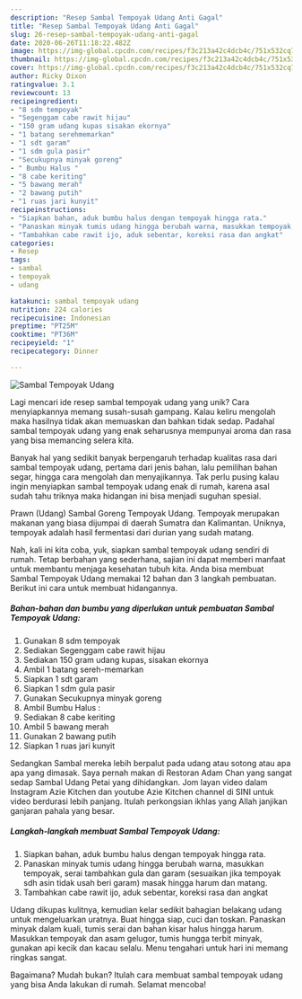 ```yaml
---
description: "Resep Sambal Tempoyak Udang Anti Gagal"
title: "Resep Sambal Tempoyak Udang Anti Gagal"
slug: 26-resep-sambal-tempoyak-udang-anti-gagal
date: 2020-06-26T11:18:22.482Z
image: https://img-global.cpcdn.com/recipes/f3c213a42c4dcb4c/751x532cq70/sambal-tempoyak-udang-foto-resep-utama.jpg
thumbnail: https://img-global.cpcdn.com/recipes/f3c213a42c4dcb4c/751x532cq70/sambal-tempoyak-udang-foto-resep-utama.jpg
cover: https://img-global.cpcdn.com/recipes/f3c213a42c4dcb4c/751x532cq70/sambal-tempoyak-udang-foto-resep-utama.jpg
author: Ricky Dixon
ratingvalue: 3.1
reviewcount: 13
recipeingredient:
- "8 sdm tempoyak"
- "Segenggam cabe rawit hijau"
- "150 gram udang kupas sisakan ekornya"
- "1 batang serehmemarkan"
- "1 sdt garam"
- "1 sdm gula pasir"
- "Secukupnya minyak goreng"
- " Bumbu Halus "
- "8 cabe keriting"
- "5 bawang merah"
- "2 bawang putih"
- "1 ruas jari kunyit"
recipeinstructions:
- "Siapkan bahan, aduk bumbu halus dengan tempoyak hingga rata."
- "Panaskan minyak tumis udang hingga berubah warna, masukkan tempoyak, serai tambahkan gula dan garam (sesuaikan jika tempoyak sdh asin tidak usah beri garam) masak hingga harum dan matang."
- "Tambahkan cabe rawit ijo, aduk sebentar, koreksi rasa dan angkat"
categories:
- Resep
tags:
- sambal
- tempoyak
- udang

katakunci: sambal tempoyak udang 
nutrition: 224 calories
recipecuisine: Indonesian
preptime: "PT25M"
cooktime: "PT36M"
recipeyield: "1"
recipecategory: Dinner

---
```



![Sambal Tempoyak Udang](https://img-global.cpcdn.com/recipes/f3c213a42c4dcb4c/751x532cq70/sambal-tempoyak-udang-foto-resep-utama.jpg)

Lagi mencari ide resep sambal tempoyak udang yang unik? Cara menyiapkannya memang susah-susah gampang. Kalau keliru mengolah maka hasilnya tidak akan memuaskan dan bahkan tidak sedap. Padahal sambal tempoyak udang yang enak seharusnya mempunyai aroma dan rasa yang bisa memancing selera kita.

Banyak hal yang sedikit banyak berpengaruh terhadap kualitas rasa dari sambal tempoyak udang, pertama dari jenis bahan, lalu pemilihan bahan segar, hingga cara mengolah dan menyajikannya. Tak perlu pusing kalau ingin menyiapkan sambal tempoyak udang enak di rumah, karena asal sudah tahu triknya maka hidangan ini bisa menjadi suguhan spesial.

Prawn (Udang) Sambal Goreng Tempoyak Udang. Tempoyak merupakan makanan yang biasa dijumpai di daerah Sumatra dan Kalimantan. Uniknya, tempoyak adalah hasil fermentasi dari durian yang sudah matang.


Nah, kali ini kita coba, yuk, siapkan sambal tempoyak udang sendiri di rumah. Tetap berbahan yang sederhana, sajian ini dapat memberi manfaat untuk membantu menjaga kesehatan tubuh kita. Anda bisa membuat Sambal Tempoyak Udang memakai 12 bahan dan 3 langkah pembuatan. Berikut ini cara untuk membuat hidangannya.

<!--inarticleads1-->

##### Bahan-bahan dan bumbu yang diperlukan untuk pembuatan Sambal Tempoyak Udang:

1. Gunakan 8 sdm tempoyak
1. Sediakan Segenggam cabe rawit hijau
1. Sediakan 150 gram udang kupas, sisakan ekornya
1. Ambil 1 batang sereh-memarkan
1. Siapkan 1 sdt garam
1. Siapkan 1 sdm gula pasir
1. Gunakan Secukupnya minyak goreng
1. Ambil  Bumbu Halus :
1. Sediakan 8 cabe keriting
1. Ambil 5 bawang merah
1. Gunakan 2 bawang putih
1. Siapkan 1 ruas jari kunyit


Sedangkan Sambal mereka lebih berpalut pada udang atau sotong atau apa apa yang dimasak. Saya pernah makan di Restoran Adam Chan yang sangat sedap Sambal Udang Petai yang dihidangkan. Jom layan video dalam Instagram Azie Kitchen dan youtube Azie Kitchen channel di SINI untuk video berdurasi lebih panjang. Itulah perkongsian ikhlas yang Allah janjikan ganjaran pahala yang besar. 

<!--inarticleads2-->

##### Langkah-langkah membuat Sambal Tempoyak Udang:

1. Siapkan bahan, aduk bumbu halus dengan tempoyak hingga rata.
1. Panaskan minyak tumis udang hingga berubah warna, masukkan tempoyak, serai tambahkan gula dan garam (sesuaikan jika tempoyak sdh asin tidak usah beri garam) masak hingga harum dan matang.
1. Tambahkan cabe rawit ijo, aduk sebentar, koreksi rasa dan angkat


Udang dikupas kulitnya, kemudian kelar sedikit bahagian belakang udang untuk mengeluarkan uratnya. Buat hingga siap, cuci dan toskan. Panaskan minyak dalam kuali, tumis serai dan bahan kisar halus hingga harum. Masukkan tempoyak dan asam gelugor, tumis hungga terbit minyak, gunakan api kecik dan kacau selalu. Menu tengahari untuk hari ini memang ringkas sangat. 

Bagaimana? Mudah bukan? Itulah cara membuat sambal tempoyak udang yang bisa Anda lakukan di rumah. Selamat mencoba!
